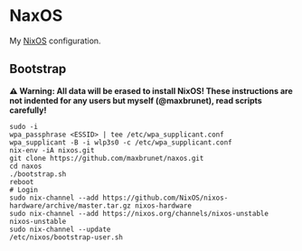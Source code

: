 # NaxOS

My [NixOS](https://nixos.org) configuration.

## Bootstrap

**⚠️ Warning: All data will be erased to install NixOS! These instructions are not indented for any users but myself (@maxbrunet), read scripts carefully!**

```shell
sudo -i
wpa_passphrase <ESSID> | tee /etc/wpa_supplicant.conf
wpa_supplicant -B -i wlp3s0 -c /etc/wpa_supplicant.conf
nix-env -iA nixos.git
git clone https://github.com/maxbrunet/naxos.git
cd naxos
./bootstrap.sh
reboot
# Login
sudo nix-channel --add https://github.com/NixOS/nixos-hardware/archive/master.tar.gz nixos-hardware
sudo nix-channel --add https://nixos.org/channels/nixos-unstable nixos-unstable
sudo nix-channel --update
/etc/nixos/bootstrap-user.sh
```
